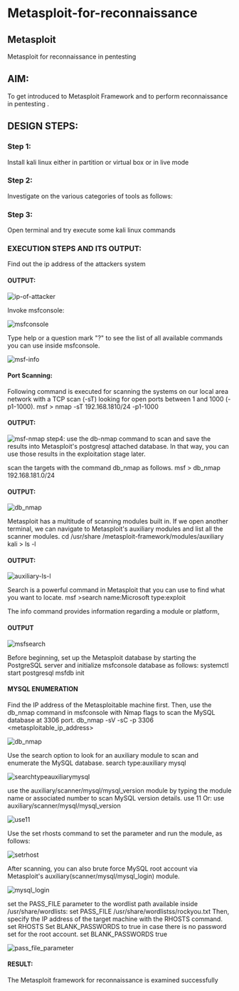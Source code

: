 # Metasploit-for-reconnaissance
## Metasploit
Metasploit for reconnaissance in pentesting

## AIM:

To get introduced to Metasploit Framework and to  perform reconnaissance  in pentesting .

## DESIGN STEPS:

### Step 1:

Install kali linux either in partition or virtual box or in live mode

### Step 2:

Investigate on the various categories of tools as follows:

### Step 3:

Open terminal and try execute some kali linux commands

### EXECUTION STEPS AND ITS OUTPUT:
Find out the ip address of the attackers system
#### OUTPUT:
![ip-of-attacker](https://github.com/Manoj162004/Metasploit-for-reconnaissance/assets/120365042/3124bd5e-f8c7-49c8-843f-f798d3c2a6fc)

Invoke msfconsole:

![msfconsole](https://github.com/Manoj162004/Metasploit-for-reconnaissance/assets/120365042/ab8fc40d-0e55-40fb-aa28-a2567dffd231)

Type help or a question mark "?" to see the list of all available commands you can use inside msfconsole.

![msf-info](https://github.com/Manoj162004/Metasploit-for-reconnaissance/assets/120365042/9418b63d-9976-49f0-b2f1-23f505936edf)

#### Port Scanning:
Following command is executed for scanning the systems on our local area network with a TCP scan (-sT) looking for open ports between 1 and 1000 (-p1-1000).
msf >  nmap -sT 192.168.1810/24 -p1-1000
#### OUTPUT:
![msf-nmap](https://github.com/Manoj162004/Metasploit-for-reconnaissance/assets/120365042/3e461f4c-1e49-4477-9455-e695fb8b050f)
step4:
use the db-nmap command to scan and save the results into Metasploit's postgresql attached database. In that way, you can use those results in the exploitation stage later.

scan the targets with the command db_nmap as follows.
msf > db_nmap 192.168.181.0/24
#### OUTPUT:

![db_nmap](https://github.com/Manoj162004/Metasploit-for-reconnaissance/assets/120365042/78cf8911-1cfc-4b2e-96a1-319c70156555)

Metasploit has a multitude of scanning modules built in. If we open another terminal, we can navigate to Metasploit's auxiliary modules and list all the scanner modules.
cd /usr/share /metasploit-framework/modules/auxiliary
kali > ls -l
#### OUTPUT:

![auxiliary-ls-l](https://github.com/Manoj162004/Metasploit-for-reconnaissance/assets/120365042/87dd0e6a-ba3a-4066-af83-fdb2daa0aae9)

Search is a powerful command in Metasploit that you can use to find what you want to locate. 
msf >search name:Microsoft type:exploit

The info command provides information regarding a module or platform,
#### OUTPUT
![msfsearch](https://github.com/Manoj162004/Metasploit-for-reconnaissance/assets/120365042/dc038257-ee12-4ee7-8477-c2a7192cab98)

Before beginning, set up the Metasploit database by starting the PostgreSQL server and initialize msfconsole database as follows:
systemctl start postgresql
msfdb init
#### MYSQL ENUMERATION
Find the IP address of the Metasploitable machine first. Then, use the db_nmap command in msfconsole with Nmap flags to scan the MySQL database at 3306 port.
db_nmap -sV -sC -p 3306 <metasploitable_ip_address>

![db_nmap](https://github.com/Manoj162004/Metasploit-for-reconnaissance/assets/120365042/78cf8911-1cfc-4b2e-96a1-319c70156555)

Use the search option to look for an auxiliary module to scan and enumerate the MySQL database.
search type:auxiliary mysql

![searchtypeauxiliarymysql](https://github.com/Manoj162004/Metasploit-for-reconnaissance/assets/120365042/420e94f9-8eeb-44e9-9f06-925cb627eb66)

use the auxiliary/scanner/mysql/mysql_version module by typing the module name or associated number to scan MySQL version details.
use 11 Or: use auxiliary/scanner/mysql/mysql_version

![use11](https://github.com/Manoj162004/Metasploit-for-reconnaissance/assets/120365042/521e3966-f0f2-4e28-b4a4-19133ddb8220)


Use the set rhosts command to set the parameter and run the module, as follows:

![setrhost](https://github.com/Manoj162004/Metasploit-for-reconnaissance/assets/120365042/d129eec5-a1d3-4372-a95d-883e8add8c8e)


After scanning, you can also brute force MySQL root account via Metasploit's auxiliary(scanner/mysql/mysql_login) module.

![mysql_login](https://github.com/Manoj162004/Metasploit-for-reconnaissance/assets/120365042/27c829a5-e0e3-4488-a0a9-87156cff2ea7)

set the PASS_FILE parameter to the wordlist path available inside /usr/share/wordlists:
set PASS_FILE /usr/share/wordlistss/rockyou.txt
Then, specify the IP address of the target machine with the RHOSTS command.
set RHOSTS <metasploitable-ip-address>
Set BLANK_PASSWORDS to true in case there is no password set for the root account.
set BLANK_PASSWORDS true

![pass_file_parameter](https://github.com/Manoj162004/Metasploit-for-reconnaissance/assets/120365042/fa4a5ed2-12c3-409b-9af3-ae5b8c543615)

#### RESULT:
The Metasploit framework for reconnaissance is  examined successfully
